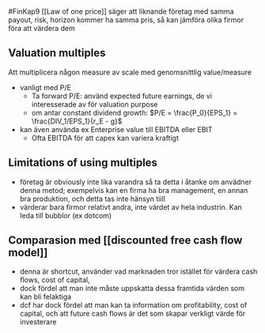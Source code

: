 #FinKap9
[[Law of one price]] säger att liknande företag med samma payout, risk, horizon kommer ha samma pris, så kan jämföra olika firmor föra att värdera dem

## Valuation multiples
Att multiplicera någon measure av scale med genomsnittlig value/measure
- vanligt med P/E
	- Ta forward P/E: använd expected future earnings, de vi interesserade av för valuation purpose
	- om antar constant dividend growth: $P/E = \frac{P_0}{EPS_1} = \frac{DIV_1/EPS_1}{r_E - g}$
- kan även använda ex Enterprise value till EBITDA eller EBIT
	- Ofta EBITDA för att capex kan variera kraftigt

## Limitations of using multiples
- företag är obviously inte lika varandra så ta detta i åtanke om anvädner denna metod; exempelvis kan en firma ha bra management, en annan bra produktion, och detta tas inte hänsyn tiill
- värderar bara firmor relativt andra, inte värdet av hela industrin. Kan leda till bubblor (ex dotcom)

## Comparasion med [[discounted free cash flow model]]
- denna är shortcut, använder vad marknaden tror istället för värdera cash flows, cost of capital,
- dock fördel att man inte måste uppskatta dessa framtida värden som kan bli felaktiga
- dcf har dock fördel att man kan ta information om profitability, cost of capital, och att future cash flows är det som skapar verkligt värde för investerare